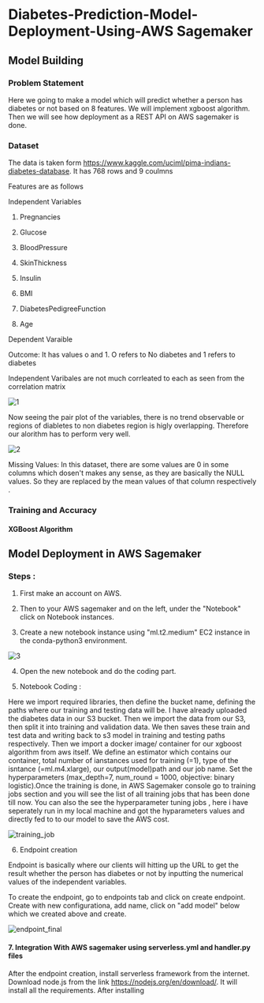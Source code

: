 # Diabetes-Prediction-Model-Deployment-Using-AWS Sagemaker


## Model Building 

### Problem Statement

Here we going to make a model which will predict whether a person has diabetes or not based on 8 features. We will implement xgboost algorithm. Then we will see how deployment as a REST API on AWS sagemaker is done.

### Dataset 

The data is taken form https://www.kaggle.com/uciml/pima-indians-diabetes-database. It has 768 rows and 9 coulmns

Features are as follows 

Independent Variables 
1. Pregnancies	

2. Glucose

3. BloodPressure

4. SkinThickness

5. Insulin

6. BMI	

7. DiabetesPedigreeFunction

8. Age

Dependent Varaible 

Outcome: It has values o and 1. O refers to No diabetes and 1 refers to diabetes 

Independent Varibales are not much corrleated to each as seen from the correlation matrix

![1](https://user-images.githubusercontent.com/36281158/92333493-83375b00-f0a3-11ea-9801-44433a076f77.PNG)

Now seeing the pair plot of the variables, there is no trend observable or regions of diabletes to non diabetes region is higly overlapping. Therefore our alorithm has to perform very well.

![2](https://user-images.githubusercontent.com/36281158/92333617-94cd3280-f0a4-11ea-9aa1-443e92c48ad1.png)

Missing Values: In this dataset, there are some values are 0 in some columns which dosen't makes any sense, as they are basically the NULL values. So they are replaced by the mean values of that column respectively .


### Training and Accuracy 

#### XGBoost Algorithm 











## Model Deployment in AWS Sagemaker 


### Steps :

1. First make an account on AWS.

2. Then to your AWS sagemaker and on the left, under the "Notebook" click on Notebook instances.

3. Create a new notebook instance using "ml.t2.medium" EC2 instance in the conda-python3 environment.

![3](https://user-images.githubusercontent.com/36281158/92393611-c6dea300-f13d-11ea-9b22-930f19f1ecbf.PNG)

4. Open the new notebook and do the coding part.

5. Notebook Coding :

Here we import required libraries, then define the bucket name, defining the paths where our training and testing data will be. I have already uploaded the diabetes data in our S3 bucket. Then we import the data from our S3, then split it into training and validation data. We then saves these train and test data and writing back to s3 model in training and testing paths respectively. Then we import a docker image/ container for our xgboost algorithm from aws itself. We define an estimator which contains our container, total number of ianstances used for training (=1), type of the isntance (=ml.m4.xlarge), our output(model)path and our job name. Set the hyperparameters (max_depth=7, num_round = 1000, objective: binary logistic).Once the training is done, in AWS Sagemaker console go to training jobs section and you will see the list of all training jobs that has been done till now. You can also the see the hyperparameter tuning jobs , here i have seperately run in my local machine and got the hyparameters values and directly fed to to our model to save the AWS cost.  

![training_job](https://user-images.githubusercontent.com/36281158/92396633-f6dc7500-f142-11ea-82b2-af2aa7e6230a.PNG)


6. Endpoint creation

Endpoint is basically where our clients will hitting up the URL to get the result whether the person has diabetes or not by inputting the numerical values of the independent variables. 

To create the endpoint, go to endpoints tab and click on create endpoint. Create with new configurationa, add name, click on "add model" below which we created above and create. 

![endpoint_final](https://user-images.githubusercontent.com/36281158/92411083-13d57000-f164-11ea-9a3e-6650f4837c72.PNG)

#### 7. Integration With AWS sagemaker using serverless.yml and handler.py files    


After the endpoint creation, install serverless framework from the internet. Download node.js from the link https://nodejs.org/en/download/. It will install all the requirements. After installing 



